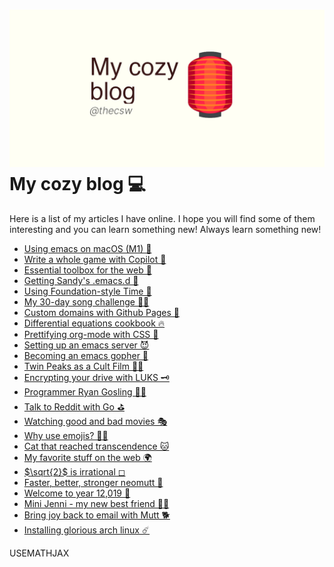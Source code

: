 ![preview](./preview.png)
My cozy blog 💻
==============

Here is a list of my articles I have online. I hope you will find some
of them interesting and you can learn something new! Always learn
something new!

-   [Using emacs on macOS (M1) 🍎](./emacs-macos)
-   [Write a whole game with Copilot 🎱](./copilot-game)
-   [Essential toolbox for the web 🧰](./web-toolbox)
-   [Getting Sandy\'s .emacs.d 🤺](./emacs.sh)
-   [Using Foundation-style Time 💫](./foundation-time)
-   [My 30-day song challenge 🎵🤘](./song_challenge)
-   [Custom domains with Github Pages 🦉](./githubio)
-   [Differential equations cookbook 🔥](./diffeq)
-   [Prettifying org-mode with CSS 💅](./orgmode-css)
-   [Setting up an emacs server 😈](./emacsd)
-   [Becoming an emacs gopher 🐗](./go-emacs)
-   [Twin Peaks as a Cult Film 🌲🌲](./twin-peaks)
-   [Encrypting your drive with LUKS 🗝](./encrypting_usb)
-   [Programmer Ryan Gosling 👨‍💻](./ryan_codes)
-   [Talk to Reddit with Go ⛳](./mira_reddit)
-   [Watching good and bad movies 🎭](./good_bad_movies)
-   [Why use emojis? 🎷🕺](./why_use_emojis)
-   [Cat that reached transcendence 🐱](./quick_dirty_js/exercise3)
-   [My favorite stuff on the web 🌍](./best_web)
-   [$\sqrt{2}$ is irrational ◻](./sqrt2irrational)
-   [Faster, better, stronger neomutt 🐩](./better_mutt)
-   [Welcome to year 12,019 📅](./year_12019)
-   [Mini Jenni - my new best friend 👯‍♀️](./mini_jenni)
-   [Bring joy back to email with Mutt 🐕](./using_mutt)
-   [Installing glorious arch linux ☄️](./installing_arch)

USEMATHJAX
